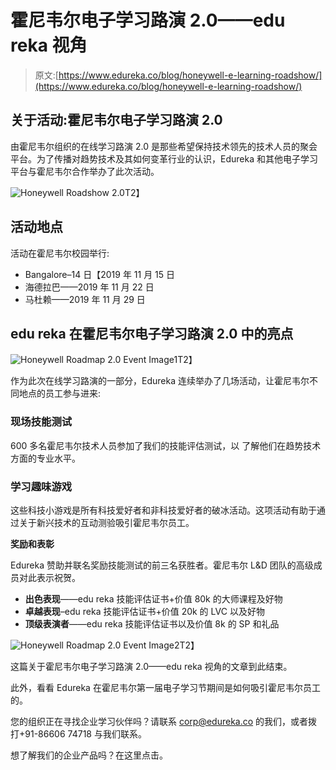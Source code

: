 # 霍尼韦尔电子学习路演 2.0——edu reka 视角

> 原文:[https://www.edureka.co/blog/honeywell-e-learning-roadshow/](https://www.edureka.co/blog/honeywell-e-learning-roadshow/)

## **关于活动:霍尼韦尔电子学习路演 2.0**

由霍尼韦尔组织的在线学习路演 2.0 是那些希望保持技术领先的技术人员的聚会平台。为了传播对趋势技术及其如何变革行业的认识，Edureka 和其他电子学习平台与霍尼韦尔合作举办了此次活动。

![Honeywell Roadshow 2.0](../Images/48559400008d3db2f01af6db2e1700d1.png)T2】

## **活动地点**

活动在霍尼韦尔校园举行:

*   Bangalore–14 日【2019 年 11 月 15 日
*   海德拉巴——2019 年 11 月 22 日
*   马杜赖——2019 年 11 月 29 日

## **edu reka 在霍尼韦尔电子学习路演 2.0 中的亮点**

![Honeywell Roadmap 2.0 Event Image1](../Images/49f80e28a5bb88bac85b8eb1f3834c98.png)T2】

作为此次在线学习路演的一部分，Edureka 连续举办了几场活动，让霍尼韦尔不同地点的员工参与进来:

### **现场技能测试**

600 多名霍尼韦尔技术人员参加了我们的技能评估测试，以 了解他们在趋势技术方面的专业水平。

### **学习趣味游戏**

这些科技小游戏是所有科技爱好者和非科技爱好者的破冰活动。这项活动有助于通过关于新兴技术的互动测验吸引霍尼韦尔员工。

**奖励和表彰**

Edureka 赞助并联名奖励技能测试的前三名获胜者。霍尼韦尔 L&D 团队的高级成员对此表示祝贺。

*   **出色表现**——edu reka 技能评估证书+价值 80k 的大师课程及好物
*   **卓越表现**–edu reka 技能评估证书+价值 20k 的 LVC 以及好物
*   **顶级表演者**——edu reka 技能评估证书以及价值 8k 的 SP 和礼品

![Honeywell Roadmap 2.0 Event Image2](../Images/d20ae8776464eaa24d594af6f1b8834e.png)T2】

这篇关于霍尼韦尔电子学习路演 2.0——edu reka 视角的文章到此结束。

此外，看看 Edureka 在霍尼韦尔第一届电子学习节[](https://www.edureka.co/blog/edureka-honeywell-e-learning-fest)期间是如何吸引霍尼韦尔员工的。

您的组织正在寻找企业学习伙伴吗？请联系 corp@edureka.co 的我们，或者拨打+91-86606 74718 与我们联系。

想了解我们的企业产品吗？在这里点击[](https://www.edureka.co/corporate-training)。